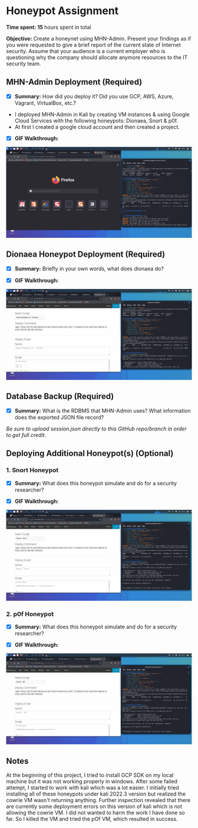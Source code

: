 # Honeypot Assignment

**Time spent:** **15** hours spent in total

**Objective:** Create a honeynet using MHN-Admin. Present your findings as if you were requested to give a brief report of the current state of Internet security. Assume that your audience is a current employer who is questioning why the company should allocate anymore resources to the IT security team.

## MHN-Admin Deployment (Required)

- [x] **Summary:** How did you deploy it? Did you use GCP, AWS, Azure, Vagrant, VirtualBox, etc.?
* I deployed MHN-Admin in Kali by creating VM instances & using Google Cloud Services with the following honeypots: Dionaea, Snort & p0f.
* At first I created a google cloud account and then created a project.  

- [x] **GIF Walkthrough:**
<img src="mhn-admin.gif">

## Dionaea Honeypot Deployment (Required)

- [x] **Summary:** Briefly in your own words, what does dionaea do?

- [x] **GIF Walkthrough:**
<img src="dionaea-honeypot.gif">

## Database Backup (Required) 

- [x] **Summary:** What is the RDBMS that MHN-Admin uses? What information does the exported JSON file record?

*Be sure to upload session.json directly to this GitHub repo/branch in order to get full credit.*

## Deploying Additional Honeypot(s) (Optional)

### 1. Snort Honeypot

- [x] **Summary:** What does this honeypot simulate and do for a security researcher?

- [x] **GIF Walkthrough:**
<img src="snort-honeypot.gif">

### 2. p0f Honeypot

- [x] **Summary:** What does this honeypot simulate and do for a security researcher?

- [x] **GIF Walkthrough:**
<img src="p0f-honeypot.gif">


## Notes

At the beginning of this project, I tried to install GCP SDK on my local machine but it was not working properly in windows. After some failed attempt, I started to work with kali which was a lot easier. I initially tried installing all of these honeypots under kali 2022.3 version but realized the cowrie VM wasn't returning anything. Further inspection revealed that there are currently some deployment errors on this version of kali which is not allowing the cowrie VM. I did not wanted to harm the work I have done so far. So I killed the VM and tried the pOf VM, which resulted in success.
